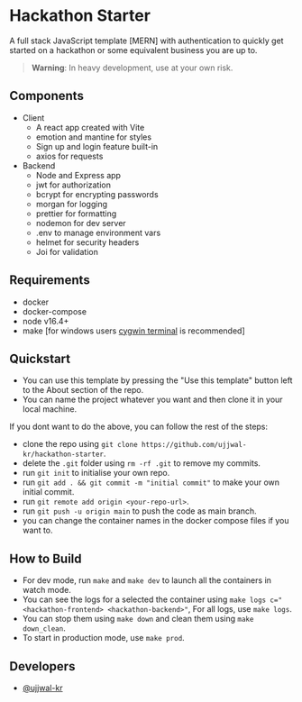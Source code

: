 # Hackathon Starter

A full stack JavaScript template [MERN] with authentication to quickly get started on a hackathon or some equivalent business you are up to.

> **Warning**:
In heavy development, use at your own risk.

## Components

- Client
    - A react app created with Vite
    - emotion and mantine for styles
    - Sign up and login feature built-in
    - axios for requests
- Backend
    - Node and Express app
    - jwt for authorization
    - bcrypt for encrypting passwords
    - morgan for logging
    - prettier for formatting
    - nodemon for dev server
    - .env to manage environment vars
    - helmet for security headers
    - Joi for validation

## Requirements
 - docker
 - docker-compose
 - node v16.4+
 - make [for windows users [cygwin terminal](https://www.cygwin.com/) is recommended]    
    
## Quickstart

- You can use this template by pressing the "Use this template" button left to the About section of the repo.
- You can name the project whatever you want and then clone it in your local machine.

If you dont want to do the above, you can follow the rest of the steps:

- clone the repo using `git clone https://github.com/ujjwal-kr/hackathon-starter`.
- delete the `.git` folder using `rm -rf .git` to remove my commits.
- run `git init` to initialise your own repo.
- run `git add . && git commit -m "initial commit"` to make your own initial commit.
- run `git remote add origin <your-repo-url>`.
- run `git push -u origin main` to push the code as main branch.
- you can change the container names in the docker compose files if you want to. 

## How to Build
 - For dev mode, run `make` and `make dev` to launch all the containers in watch mode.
 - You can see the logs for a selected the container using `make logs c="<hackathon-frontend> <hackathon-backend>"`, For all logs, use `make logs`.
 - You can stop them using `make down` and clean them using `make down_clean`.
 - To start in production mode, use `make prod`.
 
## Developers
 - [@ujjwal-kr](https://github.com/ujjwal-kr)
